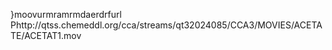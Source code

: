    }moov   urmra   mrmda   erdrf    url    Phttp://qtss.chemeddl.org/cca/streams/qt32024085/CCA3/MOVIES/ACETATE/ACETAT1.mov  
